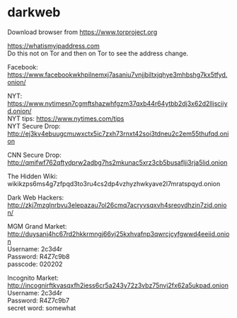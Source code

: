 # darkweb

Download browser from https://www.torproject.org

https://whatismyipaddress.com   
Do this not on Tor and then on Tor to see the address change.


Facebook:  https://www.facebookwkhpilnemxj7asaniu7vnjjbiltxjqhye3mhbshg7kx5tfyd.onion/  


NYT:  https://www.nytimesn7cgmftshazwhfgzm37qxb44r64ytbb2dj3x62d2lljsciiyd.onion/  
NYT tips:  https://www.nytimes.com/tips  
NYT Secure Drop:  http://ej3kv4ebuugcmuwxctx5ic7zxh73rnxt42soi3tdneu2c2em55thufqd.onion  

CNN Secure Drop: http://qmifwf762qftydprw2adbg7hs2mkunac5xrz3cb5busaflji3rja5lid.onion  


The Hidden Wiki:  wikikzps6ms4g7zfpqd3to3ru4cs2dp4vzhyzhwkyave2l7mratspqyd.onion   

Dark Web Hackers:  http://zkj7mzglnrbvu3elepazau7ol26cmq7acryvsqxvh4sreoydhzin7zid.onion/  

MGM Grand Market: http://duysanj4hc67rd2hkkrmngj66vj25kxhvafnp3qwrcjcyfgwwd4eeiid.onion  
Username: 2c3d4r  
Password: R4Z7c9b8  
passcode: 020202  

Incognito Market:  http://incognirftkvasqxfh2iess6cr5a243y72z3vbz75nvj2fx62a5ukpad.onion  
Username: 2c3d4r  
Password: R4Z7c9b7  
secret word: somewhat  
